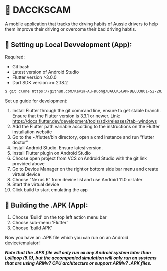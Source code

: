 # 📱 DACCKSCAM

A mobile application that tracks the driving habits of Aussie drivers to help them improve their driving or overcome their bad driving habtis. 

## 🔧 Setting up Local Devvelopment (App):
Required:
- Git bash
- Latest version of Android Studio
- Flutter version >3.0.0
- Dart SDK version >= 2.18.2

```bash
$ git clone https://github.com/Kevin-Au-Duong/DACCKSCAM-DECO3801-S2-2022-UQ.git
```

Set up guide for development:
1. Install Flutter through the git command line, ensure to get stable branch. Ensure that the Flutter version is 3.3.1 or newer. Link: https://docs.flutter.dev/development/tools/sdk/releases?tab=windows
2. Add the Flutter path variable according to the instructions on the Flutter installation website 
3. Go to the ~/flutter/bin directory, open a cmd instance and run “flutter doctor” 
4. Install Android Studio. Ensure latest version. 
5. Install Flutter plugin on Android Studio 
6. Choose open project from VCS on Android Studio with the git link provided above
7. Go to Device Manager on the right or bottom side bar menu and create virtual device 
8. Choose “Nexus 6” from device list and use Android 11.0 or later
9. Start the virtual device 
10. Click build to start emulating the app 

## 🔨 Building the .APK (App):
1. Choose 'Build' on the top left action menu bar
2. Choose sub-menu 'Flutter'
3. Choose 'build APK'

Now you have an .APK file which you can run on an Android device/emulator!

__*Note that the .APK file will only run on any Android system later than Lollipop (5.0), but the accompanied simulation will only run on systems that are using ARMv7 CPU architecture or support ARMv7 .APK files.*__

